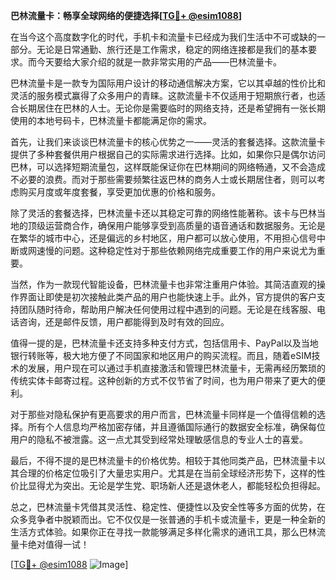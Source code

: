**巴林流量卡：畅享全球网络的便捷选择[[TG💪+ @esim1088](https://t.me/s/esim1088)]**

在当今这个高度数字化的时代，手机卡和流量卡已经成为我们生活中不可或缺的一部分。无论是日常通勤、旅行还是工作需求，稳定的网络连接都是我们的基本要求。而今天要给大家介绍的就是一款非常实用的产品——巴林流量卡。

巴林流量卡是一款专为国际用户设计的移动通信解决方案，它以其卓越的性价比和灵活的服务模式赢得了众多用户的青睐。这款流量卡不仅适用于短期旅行者，也适合长期居住在巴林的人士。无论你是需要临时的网络支持，还是希望拥有一张长期使用的本地号码卡，巴林流量卡都能满足你的需求。

首先，让我们来谈谈巴林流量卡的核心优势之一——灵活的套餐选择。这款流量卡提供了多种套餐供用户根据自己的实际需求进行选择。比如，如果你只是偶尔访问巴林，可以选择短期流量包，这样既能保证你在巴林期间的网络畅通，又不会造成不必要的浪费。而对于那些需要频繁往返巴林的商务人士或长期居住者，则可以考虑购买月度或年度套餐，享受更加优惠的价格和服务。

除了灵活的套餐选择，巴林流量卡还以其稳定可靠的网络性能著称。该卡与巴林当地的顶级运营商合作，确保用户能够享受到高质量的语音通话和数据服务。无论是在繁华的城市中心，还是偏远的乡村地区，用户都可以放心使用，不用担心信号中断或网速慢的问题。这种稳定性对于那些依赖网络完成重要工作的用户来说尤为重要。

当然，作为一款现代智能设备，巴林流量卡也非常注重用户体验。其简洁直观的操作界面让即使是初次接触此类产品的用户也能快速上手。此外，官方提供的客户支持团队随时待命，帮助用户解决任何使用过程中遇到的问题。无论是在线客服、电话咨询，还是邮件反馈，用户都能得到及时有效的回应。

值得一提的是，巴林流量卡还支持多种支付方式，包括信用卡、PayPal以及当地银行转账等，极大地方便了不同国家和地区用户的购买流程。而且，随着eSIM技术的发展，用户现在可以通过手机直接激活和管理巴林流量卡，无需再经历繁琐的传统实体卡邮寄过程。这种创新的方式不仅节省了时间，也为用户带来了更大的便利。

对于那些对隐私保护有更高要求的用户而言，巴林流量卡同样是一个值得信赖的选择。所有个人信息均严格加密存储，并且遵循国际通行的数据安全标准，确保每位用户的隐私不被泄露。这一点尤其受到经常处理敏感信息的专业人士的喜爱。

最后，不得不提的是巴林流量卡的价格优势。相较于其他同类产品，巴林流量卡以其合理的价格定位吸引了大量忠实用户。尤其是在当前全球经济形势下，这样的性价比显得尤为突出。无论是学生党、职场新人还是退休老人，都能轻松负担得起。

总之，巴林流量卡凭借其灵活性、稳定性、便捷性以及安全性等多方面的优势，在众多竞争者中脱颖而出。它不仅仅是一张普通的手机卡或流量卡，更是一种全新的生活方式体验。如果你正在寻找一款能够满足多样化需求的通讯工具，那么巴林流量卡绝对值得一试！

[[TG💪+ @esim1088](https://t.me/s/esim1088) ![Image](https://i.postimg.cc/4NQfJmqS/Snipaste-2025-05-13-00-14-12.png)]